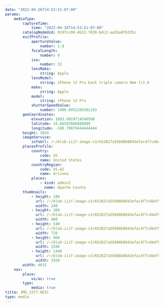 ```yaml
---
date: "2022-04-26T14:53:51-07:00"
params:
    mediaType:
        captureTime:
            time: "2022-04-26T14:53:51-07:00"
        catalogNodeUid: 0197cc00-4b22-7830-bdc2-aa2ba0f6335c
        exifProfile:
            apertureValue:
                number: 2.8
            focalLength:
                number: 9
            iso:
                number: 32
            lensMake:
                string: Apple
            lensModel:
                string: iPhone 13 Pro back triple camera 9mm f/2.8
            make:
                string: Apple
            model:
                string: iPhone 13 Pro
            shutterSpeedValue:
                number: 1488.0952285501103
        geoCoordinates:
            elevation: 1683.9919714540588
            latitude: 34.86503888888889
            longitude: -109.79079444444444
        height: 3024
        imageService:
            infoUrl: /~/blob-iiif-image-v3/652827a55608b0843efac4f7c4b4f562706e5b75e4b0bee64c8b1e29c3a3f5e4/info.json
        placesProfile:
            country:
                code: US
                name: United States
            countryRegion:
                code: US-AZ
                name: Arizona
            places:
                - kind: admin2
                  name: Apache County
        thumbnails:
            - height: 180
              url: /~/blob-iiif-image-v3/652827a55608b0843efac4f7c4b4f562706e5b75e4b0bee64c8b1e29c3a3f5e4/full/240%2C180/0/default.jpg
              width: 240
            - height: 360
              url: /~/blob-iiif-image-v3/652827a55608b0843efac4f7c4b4f562706e5b75e4b0bee64c8b1e29c3a3f5e4/full/480%2C360/0/default.jpg
              width: 480
            - height: 540
              url: /~/blob-iiif-image-v3/652827a55608b0843efac4f7c4b4f562706e5b75e4b0bee64c8b1e29c3a3f5e4/full/720%2C540/0/default.jpg
              width: 720
            - height: 960
              url: /~/blob-iiif-image-v3/652827a55608b0843efac4f7c4b4f562706e5b75e4b0bee64c8b1e29c3a3f5e4/full/1280%2C960/0/default.jpg
              width: 1280
            - height: 1440
              url: /~/blob-iiif-image-v3/652827a55608b0843efac4f7c4b4f562706e5b75e4b0bee64c8b1e29c3a3f5e4/full/1920%2C1440/0/default.jpg
              width: 1920
        width: 4032
    nav:
        place:
            us/az: true
        type:
            media: true
title: IMG_1577.HEIC
type: media
---
```

